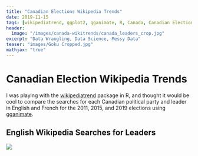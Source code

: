 ```yaml
---
title: "Canadian Elections Wikipedia Trends"
date: 2019-11-15
tags: [wikipediatrend, ggplot2, gganimate, R, Canada, Canadian Elections]
header:
  image: "/images/canada-wikitrends/canada_leaders_crop.jpg"
excerpt: "Data Wrangling, Data Science, Messy Data"
teaser: "images/Goku Cropped.jpg"
mathjax: "true"
---
```


# Canadian Election Wikipedia Trends

I was playing with the [wikipediatrend](https://github.com/petermeissner/wikipediatrend0) package in R, and thought it would be cool to compare the searches for each Canadian political party and leader in English and French for the 2011, 2015, and 2019 elections using [gganimate](https://github.com/thomasp85/gganimate).

## English Wikipedia Searches for Leaders
<img src="{{ site.url }}{{ site.baseurl }}/images/lead_anim_en.gif">
